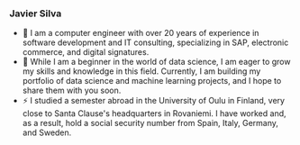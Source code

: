 ### Javier Silva

- 🔭 I am a computer engineer with over 20 years of experience in software development and IT consulting, specializing in SAP, electronic commerce, and digital signatures.
- 🌱 While I am a beginner in the world of data science, I am eager to grow my skills and knowledge in this field. Currently, I am building my portfolio of data science and machine learning projects, and I hope to share them with you soon.
- ⚡ I studied a semester abroad in the University of Oulu in Finland, very close to Santa Clause's headquarters in Rovaniemi. I have worked and, as a result, hold a social security number from Spain, Italy, Germany, and Sweden.


